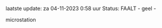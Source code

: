 laatste update: 
za 04-11-2023  0:58   uur 
Status: FAALT - geel - 
<div class="service Y">microstation</div>